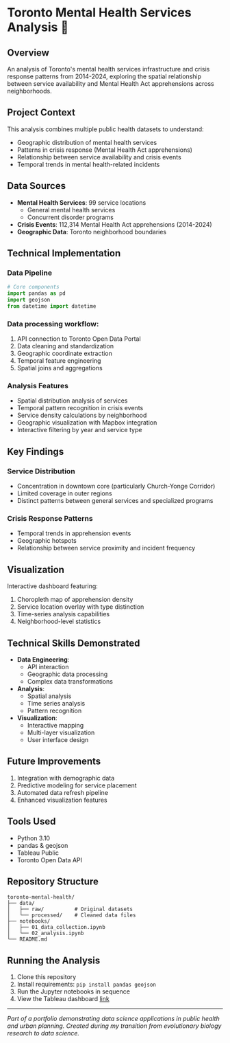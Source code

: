 # Toronto Mental Health Services Analysis 🏥

## Overview
An analysis of Toronto's mental health services infrastructure and crisis response patterns from 2014-2024, exploring the spatial relationship between service availability and Mental Health Act apprehensions across neighborhoods.

## Project Context
This analysis combines multiple public health datasets to understand:
- Geographic distribution of mental health services
- Patterns in crisis response (Mental Health Act apprehensions)
- Relationship between service availability and crisis events
- Temporal trends in mental health-related incidents

## Data Sources
- **Mental Health Services**: 99 service locations
  - General mental health services
  - Concurrent disorder programs
- **Crisis Events**: 112,314 Mental Health Act apprehensions (2014-2024)
- **Geographic Data**: Toronto neighborhood boundaries

## Technical Implementation

### Data Pipeline

```python
# Core components
import pandas as pd
import geojson
from datetime import datetime
```

### Data processing workflow:
1. API connection to Toronto Open Data Portal
2. Data cleaning and standardization
3. Geographic coordinate extraction
4. Temporal feature engineering
5. Spatial joins and aggregations


### Analysis Features
- Spatial distribution analysis of services
- Temporal pattern recognition in crisis events
- Service density calculations by neighborhood
- Geographic visualization with Mapbox integration
- Interactive filtering by year and service type

## Key Findings

### Service Distribution
- Concentration in downtown core (particularly Church-Yonge Corridor)
- Limited coverage in outer regions
- Distinct patterns between general services and specialized programs

### Crisis Response Patterns
- Temporal trends in apprehension events
- Geographic hotspots
- Relationship between service proximity and incident frequency

## Visualization
Interactive dashboard featuring:
1. Choropleth map of apprehension density
2. Service location overlay with type distinction
3. Time-series analysis capabilities
4. Neighborhood-level statistics

## Technical Skills Demonstrated
- **Data Engineering**:
  - API interaction
  - Geographic data processing
  - Complex data transformations
- **Analysis**:
  - Spatial analysis
  - Time series analysis
  - Pattern recognition
- **Visualization**:
  - Interactive mapping
  - Multi-layer visualization
  - User interface design

## Future Improvements
1. Integration with demographic data
2. Predictive modeling for service placement
3. Automated data refresh pipeline
4. Enhanced visualization features

## Tools Used
- Python 3.10
- pandas & geojson
- Tableau Public
- Toronto Open Data API

## Repository Structure
```
toronto-mental-health/
├── data/
│   ├── raw/          # Original datasets
│   └── processed/    # Cleaned data files
├── notebooks/
│   ├── 01_data_collection.ipynb
│   └── 02_analysis.ipynb
└── README.md
```

## Running the Analysis
1. Clone this repository
2. Install requirements: `pip install pandas geojson`
3. Run the Jupyter notebooks in sequence
4. View the Tableau dashboard [link](https://public.tableau.com/app/profile/tsbarr/viz/TorontoNeighbourhoodsMentalHealthApprehensionsandServices/MentalHealthServicesandCrisisResponseDistribution?publish=yes)

---
*Part of a portfolio demonstrating data science applications in public health and urban planning. Created during my transition from evolutionary biology research to data science.*
